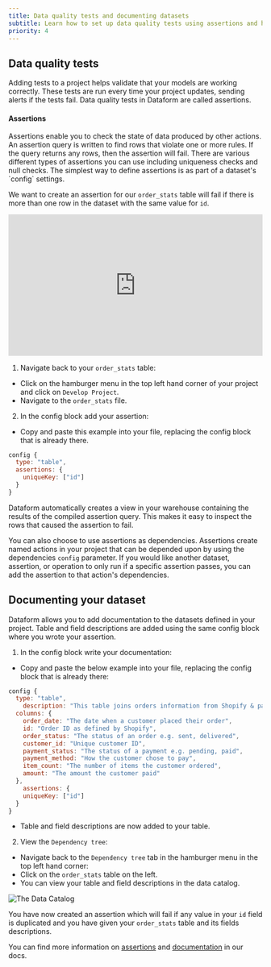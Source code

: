 ```yaml
---
title: Data quality tests and documenting datasets
subtitle: Learn how to set up data quality tests using assertions and how to document your datasets
priority: 4
---
```


## Data quality tests

Adding tests to a project helps validate that your models are working correctly. These tests are run every time your project updates, sending alerts if the tests fail. Data quality tests in Dataform are called assertions.

<div className="bp3-callout bp3-icon-info-sign bp3-intent-primary" markdown="1">
<h4 class="bp3-heading">Assertions</h4> Assertions enable you to check the state of data produced by other actions. An assertion query is written to find rows that violate one or more rules. If the query returns any rows, then the assertion will fail. There are various different types of assertions you can use including uniqueness checks and null checks. The simplest way to define assertions is as part of a dataset's `config` settings.
</a></div>

We want to create an assertion for our `order_stats` table will fail if there is more than one row in the dataset with the same value for `id`.

<div style="position: relative; padding-bottom: 55.78124999999999%; height: 0;"><iframe src="https://www.loom.com/embed/f4735816f4614ea6bb2b99de2ec98d46" frameborder="0" webkitallowfullscreen mozallowfullscreen allowfullscreen style="position: absolute; top: 0; left: 0; width: 100%; height: 100%;"></iframe></div>

1. Navigate back to your `order_stats` table:

- Click on the hamburger menu in the top left hand corner of your project and click on `Develop Project`.
- Navigate to the `order_stats` file.

2. In the config block add your assertion:

- Copy and paste this example into your file, replacing the config block that is already there.

```js
config {
  type: "table",
  assertions: {
    uniqueKey: ["id"]
  }
}
```

Dataform automatically creates a view in your warehouse containing the results of the compiled assertion query. This makes it easy to inspect the rows that caused the assertion to fail.

You can also choose to use assertions as dependencies. Assertions create named actions in your project that can be depended upon by using the dependencies `config` parameter. If you would like another dataset, assertion, or operation to only run if a specific assertion passes, you can add the assertion to that action's dependencies.

## Documenting your dataset

Dataform allows you to add documentation to the datasets defined in your project. Table and field descriptions are added using the same config block where you wrote your assertion.

1. In the config block write your documentation:

- Copy and paste the below example into your file, replacing the config block that is already there:

```js
config {
  type: "table",
    description: "This table joins orders information from Shopify & payment information from Stripe",
  columns: {
    order_date: "The date when a customer placed their order",
    id: "Order ID as defined by Shopify",
    order_status: "The status of an order e.g. sent, delivered",
    customer_id: "Unique customer ID",
    payment_status: "The status of a payment e.g. pending, paid",
    payment_method: "How the customer chose to pay",
    item_count: "The number of items the customer ordered",
    amount: "The amount the customer paid"
  },
    assertions: {
    uniqueKey: ["id"]
  }
}
```

- Table and field descriptions are now added to your table.

2. View the `Dependency tree`:

- Navigate back to the `Dependency tree` tab in the hamburger menu in the top left hand corner:
- Click on the `order_stats` table on the left.
- You can view your table and field descriptions in the data catalog.

<img src="https://assets.dataform.co/getting%20started%20tutorial/tests%20%26%20documentation/Screenshot%202020-08-13%20at%2015.56%201%20(1).png" max-width="753"  alt="The Data Catalog" />

You have now created an assertion which will fail if any value in your `id` field is duplicated and you have given your `order_stats` table and its fields descriptions.

You can find more information on [assertions](https://docs.dataform.co/guides/assertions) and [documentation](https://docs.dataform.co/guides/datasets/documentation) in our docs.
